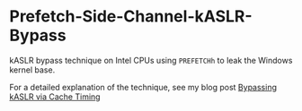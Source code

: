 # Prefetch-Side-Channel-kASLR-Bypass
kASLR bypass technique on Intel CPUs using `PREFETCHh` to leak the Windows kernel base.

For a detailed explanation of the technique, see my blog post [Bypassing kASLR via Cache Timing](https://r0keb.github.io/posts/Bypassing-kASLR-via-Cache-Timing/)
